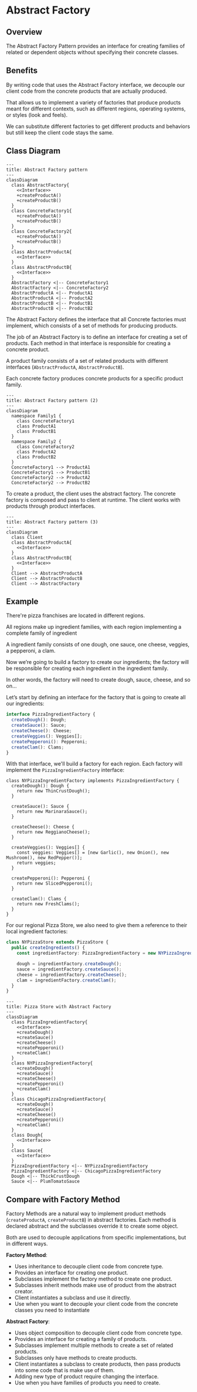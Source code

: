 # Abstract Factory

## Overview

The Abstract Factory Pattern provides an interface for creating families of related or dependent objects without specifying their concrete classes.


## Benefits

By writing code that uses the Abstract Factory interface, we decouple our client code from the concrete products that are actually produced.

That allows us to implement a variety of factories that produce products meant for different contexts, such as different regions, operating systems, or styles (look and feels).

We can substitute different factories to get different products and behaviors but still keep the client code stays the same.


## Class Diagram

```mermaid
---
title: Abstract Factory pattern
---
classDiagram
  class AbstractFactory{
    <<Interface>>
    +createProductA()
    +createProductB()
  }
  class ConcreteFactory1{
    +createProductA()
    +createProductB()
  }
  class ConcreteFactory2{
    +createProductA()
    +createProductB()
  }
  class AbstractProductA{
    <<Interface>>
  }
  class AbstractProductB{
    <<Interface>>
  }
  AbstractFactory <|-- ConcreteFactory1
  AbstractFactory <|-- ConcreteFactory2
  AbstractProductA <|-- ProductA1
  AbstractProductA <|-- ProductA2
  AbstractProductB <|-- ProductB1
  AbstractProductB <|-- ProductB2
```

The Abstract Factory defines the interface that all Concrete factories must implement, which consists of a set of methods for producing products.

The job of an Abstract Factory is to define an interface for creating a set of products. Each method in that interface is responsible for creating a concrete product.

A product family consists of a set of related products with different interfaces (`AbstractProductA`, `AbstractProductB`).

Each concrete factory produces concrete products for a specific product family.

```mermaid
---
title: Abstract Factory pattern (2)
---
classDiagram
  namespace Family1 {
    class ConcreteFactory1
    class ProductA1
    class ProductB1
  }
  namespace Family2 {
    class ConcreteFactory2
    class ProductA2
    class ProductB2
  }
  ConcreteFactory1 --> ProductA1
  ConcreteFactory1 --> ProductB1
  ConcreteFactory2 --> ProductA2
  ConcreteFactory2 --> ProductB2
```

To create a product, the client uses the abstract factory. The  concrete factory is composed and pass to client at runtime. The client works with products through product interfaces.

```mermaid
---
title: Abstract Factory pattern (3)
---
classDiagram
  class Client
  class AbstractProductA{
    <<Interface>>
  }
  class AbstractProductB{
    <<Interface>>
  }
  Client --> AbstractProductA
  Client --> AbstractProductB
  Client --> AbstractFactory
```


## Example

There're pizza franchises are located in different regions. 

All regions make up ingredient families, with each region implementing a complete family of ingredient

A ingredient family consists of one dough, one sauce, one cheese, veggies, a pepperoni, a clam.

Now we’re going to build a factory to create our ingredients; the factory will be responsible for creating each ingredient in the ingredient family.

In other words, the factory will need to create dough, sauce, cheese, and so on...

Let’s start by defining an interface for the factory that is going to create all our ingredients:

```ts
interface PizzaIngredientFactory {
  createDough(): Dough;
  createSauce(): Sauce;
  createCheese(): Cheese;
  createVeggies(): Veggies[];
  createPepperoni(): Pepperoni;
  createClam(): Clams;
}
```

With that interface, we'll build a factory for each region. Each factory will implement the `PizzaIngredientFactory` interface:
```tsx
class NYPizzaIngredientFactory implements PizzaIngredientFactory {
  createDough(): Dough {
    return new ThinCrustDough();
  }

  createSauce(): Sauce {
    return new MarinaraSauce();
  }

  createCheese(): Cheese {
    return new ReggianoCheese();
  }

  createVeggies(): Veggies[] {
    const veggies: Veggies[] = [new Garlic(), new Onion(), new Mushroom(), new RedPepper()];
    return veggies;
  }

  createPepperoni(): Pepperoni {
    return new SlicedPepperoni();
  }

  createClam(): Clams {
    return new FreshClams();
  }
}
```

For our regional Pizza Store, we also need to give them a reference to their local ingredient factories:

```ts
class NYPizzaStore extends PizzaStore {
  public createIngredients() {
    const ingredientFactory: PizzaIngredientFactory = new NYPizzaIngredientFactory();

    dough = ingredientFactory.createDough();
    sauce = ingredientFactory.createSauce();
    cheese = ingredientFactory.createCheese();
    clam = ingredientFactory.createClam();
  }
}
```

```mermaid
---
title: Pizza Store with Abstract Factory
---
classDiagram
  class PizzaIngredientFactory{
    <<Interface>>
    +createDough()
    +createSauce()
    +createCheese()
    +createPepperoni()
    +createClam()
  }
  class NYPizzaIngredientFactory{
    +createDough()
    +createSauce()
    +createCheese()
    +createPepperoni()
    +createClam()
  }
  class ChicagoPizzaIngredientFactory{
    +createDough()
    +createSauce()
    +createCheese()
    +createPepperoni()
    +createClam()
  }
  class Dough{
    <<Interface>>
  }
  class Sauce{
    <<Interface>>
  }
  PizzaIngredientFactory <|-- NYPizzaIngredientFactory
  PizzaIngredientFactory <|-- ChicagoPizzaIngredientFactory
  Dough <|-- ThickCrustDough
  Sauce <|-- PlumTomatoSauce
```


## Compare with Factory Method

Factory Methods are a natural way to implement product methods (`createProductA`, `createProductB`) in abstract factories. Each method is declared abstract and the subclasses override it to create some object.

Both are used to decouple applications from specific implementations, but in different ways.

**Factory Method**:
- Uses inheritance to decouple client code from concrete type.
- Provides an interface for creating one product.
- Subclasses implement the factory method to create one product.
- Subclasses inherit methods make use of product from the abstract creator.
- Client instantiates a subclass and use it directly.
- Use when you want to decouple your client code from the concrete classes you need to instantiate

**Abstract Factory**:
- Uses object composition to decouple client code from concrete type.
- Provides an interface for creating a family of products.
- Subclasses implement multiple methods to create a set of related products.
- Subclasses only have methods to create products.
- Client instantiates a subclass to create products, then pass products into some code that is make use of them.
- Adding new type of product require changing the interface.
- Use when you have families of products you need to create.
